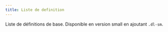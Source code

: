 ```yaml
---
title: Liste de definition
---
```


Liste de définitions de base. Disponible en version small en ajoutant <code>.dl-sm</code>.
